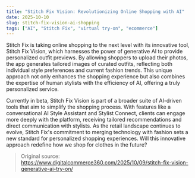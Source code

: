```yaml
---
title: "Stitch Fix Vision: Revolutionizing Online Shopping with AI"
date: 2025-10-10
slug: stitch-fix-vision-ai-shopping
tags: ["AI", "Stitch Fix", "virtual try-on", "ecommerce"]
---
```


Stitch Fix is taking online shopping to the next level with its innovative tool, Stitch Fix Vision, which harnesses the power of generative AI to provide personalized outfit previews. By allowing shoppers to upload their photos, the app generates tailored images of curated outfits, reflecting both individual style preferences and current fashion trends. This unique approach not only enhances the shopping experience but also combines the expertise of human stylists with the efficiency of AI, offering a truly personalized service.

Currently in beta, Stitch Fix Vision is part of a broader suite of AI-driven tools that aim to simplify the shopping process. With features like a conversational AI Style Assistant and Stylist Connect, clients can engage more deeply with the platform, receiving tailored recommendations and direct communication with stylists. As the retail landscape continues to evolve, Stitch Fix's commitment to merging technology with fashion sets a new standard for personalized shopping experiences. Will this innovative approach redefine how we shop for clothes in the future?
> Original source: https://www.digitalcommerce360.com/2025/10/09/stitch-fix-vision-generative-ai-try-on/